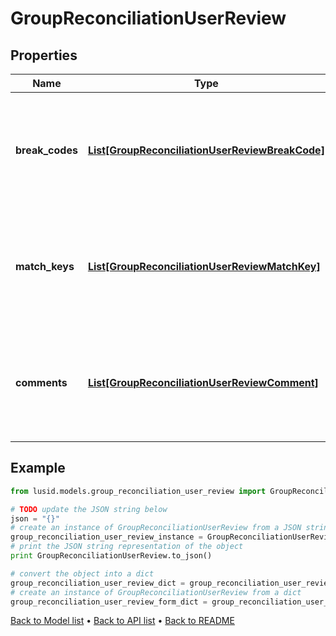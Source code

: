 # GroupReconciliationUserReview


## Properties
Name | Type | Description | Notes
------------ | ------------- | ------------- | -------------
**break_codes** | [**List[GroupReconciliationUserReviewBreakCode]**](GroupReconciliationUserReviewBreakCode.md) | A list of break codes shared between the reconciliation runs of the same run instance and result hash. | [optional] 
**match_keys** | [**List[GroupReconciliationUserReviewMatchKey]**](GroupReconciliationUserReviewMatchKey.md) | A list of match keys shared between the reconciliation runs of the same run instance and result hash. | [optional] 
**comments** | [**List[GroupReconciliationUserReviewComment]**](GroupReconciliationUserReviewComment.md) | A list of comments shared between the reconciliation runs of the same run instance and result hash. | [optional] 

## Example

```python
from lusid.models.group_reconciliation_user_review import GroupReconciliationUserReview

# TODO update the JSON string below
json = "{}"
# create an instance of GroupReconciliationUserReview from a JSON string
group_reconciliation_user_review_instance = GroupReconciliationUserReview.from_json(json)
# print the JSON string representation of the object
print GroupReconciliationUserReview.to_json()

# convert the object into a dict
group_reconciliation_user_review_dict = group_reconciliation_user_review_instance.to_dict()
# create an instance of GroupReconciliationUserReview from a dict
group_reconciliation_user_review_form_dict = group_reconciliation_user_review.from_dict(group_reconciliation_user_review_dict)
```
[Back to Model list](../README.md#documentation-for-models) &#8226; [Back to API list](../README.md#documentation-for-api-endpoints) &#8226; [Back to README](../README.md)


